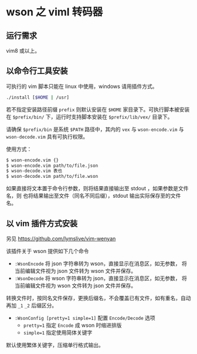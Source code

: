 # wson 之 viml 转码器

## 运行需求

vim8 或以上。

## 以命令行工具安装

可执行的 vim 脚本只能在 linux 中使用，windows 请用插件方式。

```bash
./install [$HOME | /usr]
```

若不指定安装路径前缀 `prefix` 则默认安装在 `$HOME` 家目录下。可执行脚本被安装
在 `$prefix/bin/` 下，运行时支持脚本安装在 `$prefix/lib/vex/` 目录下。

请确保 `$prefix/bin` 是系统 `$PATH` 路径中，其内的 `vex` 与 `wson-encode.vim`
与 `wson-decode.vim` 具有可执行权限。

使用方式：

```bash
$ wson-encode.vim {}
$ wson-encode.vim path/to/file.json
$ wson-decode.vim 表也
$ wson-decode.vim path/to/file.wson
```

如果直接将文本置于命令行参数，则将结果直接输出至 stdout ，如果参数是文件名，则
也将结果输出至文件（同名不同后缀），stdout 输出实际保存至的文件名。

## 以 vim 插件方式安装

另见 https://github.com/lymslive/vim-wenyan

该插件关于 wson 提供如下几个命令

* `:WsonEncode` 将 json 字符串转为 wson，直接显示在消息区，如无参数，
  将当前编辑文件视为 json 文件转为 wson 文件并保存。
* `:WsonDecode` 将 wson 字符串转为 json，直接显示在消息区，如无参数，
  将当前编辑文件视为 wson 文件转为 json 文件并保存。

转换文件时，按同名文件保存，更换后缀名，不会覆盖已有文件，如有重名，自动再加
`_1` `_2` 后缀区分。

* `:WsonConfig [pretty=1 simple=1]` 配置 `Encode/Decode` 选项
  - `pretty=1` 指定 `Encode` 成 wson 时缩进排版
  - `simple=1` 指定使用简体关键字

默认使用繁体关键字，压缩单行格式输出。
